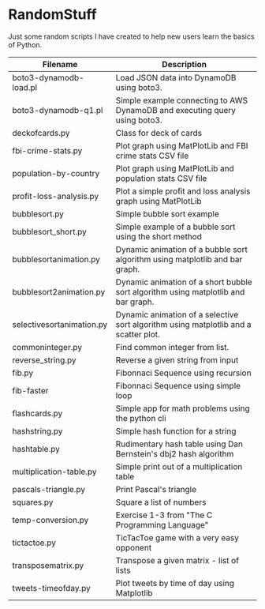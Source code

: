 # RandomStuff
Just some random scripts I have created to help new users learn the basics of Python.        

Filename      | Description
------------- | -------------
boto3-dynamodb-load.pl | Load JSON data into DynamoDB using boto3.
boto3-dynamodb-q1.pl | Simple example connecting to AWS DynamoDB and executing query using boto3.
deckofcards.py | Class for deck of cards
fbi-crime-stats.py   | Plot graph using MatPlotLib and FBI crime stats CSV file
population-by-country | Plot graph using MatPlotLib and population stats CSV file
profit-loss-analysis.py | Plot a simple profit and loss analysis graph using MatPlotLib
bubblesort.py  | Simple bubble sort example 
bubblesort_short.py  | Simple example of a bubble sort using the short method  
bubblesortanimation.py  | Dynamic animation of a bubble sort algorithm using matplotlib and bar graph. 
bubblesort2animation.py  | Dynamic animation of a short bubble sort algorithm using matplotlib and bar graph. 
selectivesortanimation.py  | Dynamic animation of a selective sort algorithm using matplotlib and a scatter plot. 
commoninteger.py  |   Find common integer from list. 
reverse_string.py | Reverse a given string from input  
fib.py     | Fibonnaci Sequence using recursion  
fib-faster | Fibonnaci Sequence using simple loop   
flashcards.py    | Simple app for math problems using the python cli 
hashstring.py | Simple hash function for a string
hashtable.py   |  Rudimentary hash table using Dan Bernstein's dbj2 hash algorithm
multiplication-table.py | Simple print out of a multiplication table
pascals-triangle.py | Print Pascal's triangle
squares.py  |  Square a list of numbers
temp-conversion.py | Exercise 1-3 from "The C Programming Language"
tictactoe.py  | TicTacToe game with a very easy opponent  
transposematrix.py | Transpose a given matrix - list of lists
tweets-timeofday.py | Plot tweets by time of day using Matplotlib


   










